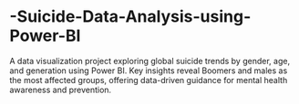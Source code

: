 # -Suicide-Data-Analysis-using-Power-BI
A data visualization project exploring global suicide trends by gender, age, and generation using Power BI. Key insights reveal Boomers and males as the most affected groups, offering data-driven guidance for mental health awareness and prevention.

